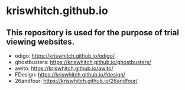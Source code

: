 # kriswhitch.github.io
## This repository is used for the purpose of trial viewing websites.
- odigo: https://kriswhitch.github.io/odigo/
- ghostbusters: https://kriswhitch.github.io/ghostbusters/
- awito: https://kriswhitch.github.io/awito/
- FDesign: https://kriswhitch.github.io/fdesign/
- 26andfour: https://kriswhitch.github.io/26andfour/
